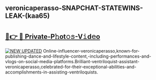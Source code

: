 ## veronicaperasso-SNAPCHAT-STATEWINS-LEAK-(kaa65)


# <h2><a href="https://mediaupload.pro?-20M">🔗👉 🔴 Private-P𝚑ot𝚘𝚜-V𝚒d𝚎o</a></h2>

[![NEW UPDATED](https://i.imgur.com/0qMVB7G.gif)](https://mediaupload.pro?-20M)
Online-influencer-veronicaperasso,known-for-publishing-dance-and-lifestyle-content,-including-performances-and-vlogs-on-social-media-platforms.Brilliant-ventriloquist-assistant-veronicaperasso,celebrated-for-their-exceptional-abilities-and-accomplishments-in-assisting-ventriloquists.  